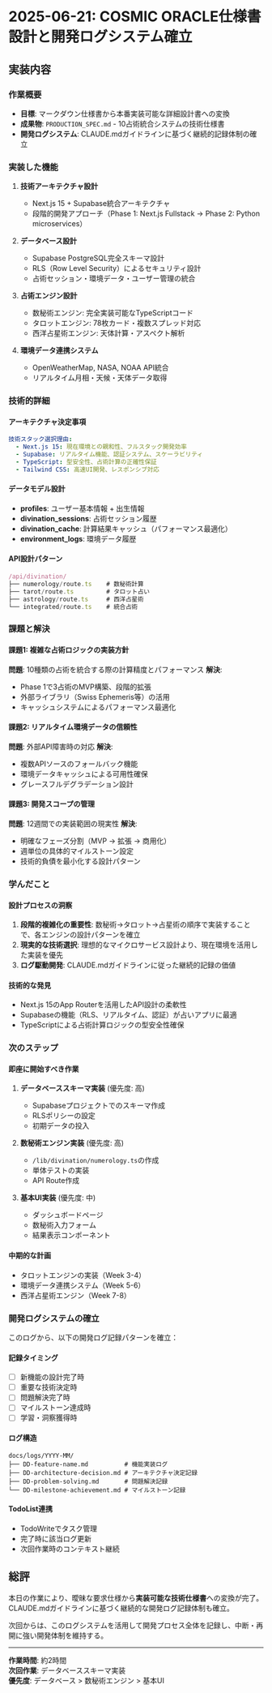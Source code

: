 # 2025-06-21: COSMIC ORACLE仕様書設計と開発ログシステム確立

## 実装内容

### 作業概要
- **目標**: マークダウン仕様書から本番実装可能な詳細設計書への変換
- **成果物**: `PRODUCTION_SPEC.md` - 10占術統合システムの技術仕様書
- **開発ログシステム**: CLAUDE.mdガイドラインに基づく継続的記録体制の確立

### 実装した機能
1. **技術アーキテクチャ設計**
   - Next.js 15 + Supabase統合アーキテクチャ
   - 段階的開発アプローチ（Phase 1: Next.js Fullstack → Phase 2: Python microservices）
   
2. **データベース設計**
   - Supabase PostgreSQL完全スキーマ設計
   - RLS（Row Level Security）によるセキュリティ設計
   - 占術セッション・環境データ・ユーザー管理の統合

3. **占術エンジン設計**
   - 数秘術エンジン: 完全実装可能なTypeScriptコード
   - タロットエンジン: 78枚カード・複数スプレッド対応
   - 西洋占星術エンジン: 天体計算・アスペクト解析

4. **環境データ連携システム**
   - OpenWeatherMap, NASA, NOAA API統合
   - リアルタイム月相・天候・天体データ取得

### 技術的詳細

#### アーキテクチャ決定事項
```yaml
技術スタック選択理由:
  - Next.js 15: 現在環境との親和性、フルスタック開発効率
  - Supabase: リアルタイム機能、認証システム、スケーラビリティ
  - TypeScript: 型安全性、占術計算の正確性保証
  - Tailwind CSS: 高速UI開発、レスポンシブ対応
```

#### データモデル設計
- **profiles**: ユーザー基本情報 + 出生情報
- **divination_sessions**: 占術セッション履歴
- **divination_cache**: 計算結果キャッシュ（パフォーマンス最適化）
- **environment_logs**: 環境データ履歴

#### API設計パターン
```typescript
/api/divination/
├── numerology/route.ts    # 数秘術計算
├── tarot/route.ts         # タロット占い
├── astrology/route.ts     # 西洋占星術
└── integrated/route.ts    # 統合占術
```

### 課題と解決

#### 課題1: 複雑な占術ロジックの実装方針
**問題**: 10種類の占術を統合する際の計算精度とパフォーマンス
**解決**: 
- Phase 1で3占術のMVP構築、段階的拡張
- 外部ライブラリ（Swiss Ephemeris等）の活用
- キャッシュシステムによるパフォーマンス最適化

#### 課題2: リアルタイム環境データの信頼性
**問題**: 外部API障害時の対応
**解決**: 
- 複数APIソースのフォールバック機能
- 環境データキャッシュによる可用性確保
- グレースフルデグラデーション設計

#### 課題3: 開発スコープの管理
**問題**: 12週間での実装範囲の現実性
**解決**: 
- 明確なフェーズ分割（MVP → 拡張 → 商用化）
- 週単位の具体的マイルストーン設定
- 技術的負債を最小化する設計パターン

### 学んだこと

#### 設計プロセスの洞察
1. **段階的複雑化の重要性**: 数秘術→タロット→占星術の順序で実装することで、各エンジンの設計パターンを確立
2. **現実的な技術選択**: 理想的なマイクロサービス設計より、現在環境を活用した実装を優先
3. **ログ駆動開発**: CLAUDE.mdガイドラインに従った継続的記録の価値

#### 技術的な発見
- Next.js 15のApp Routerを活用したAPI設計の柔軟性
- Supabaseの機能（RLS、リアルタイム、認証）が占いアプリに最適
- TypeScriptによる占術計算ロジックの型安全性確保

### 次のステップ

#### 即座に開始すべき作業
1. **データベーススキーマ実装** (優先度: 高)
   - Supabaseプロジェクトでのスキーマ作成
   - RLSポリシーの設定
   - 初期データの投入

2. **数秘術エンジン実装** (優先度: 高)
   - `/lib/divination/numerology.ts`の作成
   - 単体テストの実装
   - API Route作成

3. **基本UI実装** (優先度: 中)
   - ダッシュボードページ
   - 数秘術入力フォーム
   - 結果表示コンポーネント

#### 中期的な計画
- タロットエンジンの実装（Week 3-4）
- 環境データ連携システム（Week 5-6）
- 西洋占星術エンジン（Week 7-8）

### 開発ログシステムの確立

このログから、以下の開発ログ記録パターンを確立：

#### 記録タイミング
- [ ] 新機能の設計完了時
- [ ] 重要な技術決定時
- [ ] 問題解決完了時
- [ ] マイルストーン達成時
- [ ] 学習・洞察獲得時

#### ログ構造
```
docs/logs/YYYY-MM/
├── DD-feature-name.md          # 機能実装ログ
├── DD-architecture-decision.md # アーキテクチャ決定記録
├── DD-problem-solving.md       # 問題解決記録
└── DD-milestone-achievement.md # マイルストーン記録
```

#### TodoList連携
- TodoWriteでタスク管理
- 完了時に該当ログ更新
- 次回作業時のコンテキスト継続

## 総評

本日の作業により、曖昧な要求仕様から**実装可能な技術仕様書**への変換が完了。CLAUDE.mdガイドラインに基づく継続的な開発ログ記録体制も確立。

次回からは、このログシステムを活用して開発プロセス全体を記録し、中断・再開に強い開発体制を維持する。

---

**作業時間**: 約2時間  
**次回作業**: データベーススキーマ実装  
**優先度**: データベース > 数秘術エンジン > 基本UI
